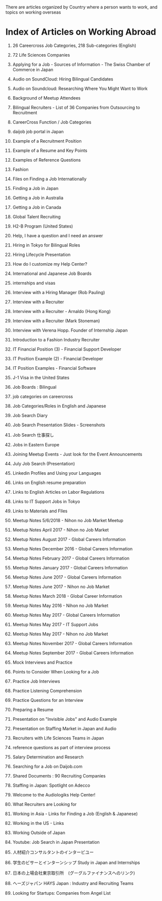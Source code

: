 There are articles organized by Country where a person wants to work, and topics on working overseas


#	Index of Articles on Working Abroad

1. 26 Careercross Job Categories, 218 Sub-categories (English)

2. 72 Life Sciences Companies

3. Applying for a Job - Sources of Information - The Swiss Chamber of Commerce in Japan

4.	Audio on SoundCloud: Hiring Bilingual Candidates

5.	Audio on Soundcloud: Researching Where You Might Want to Work

6.	Background of Meetup Attendees

7.	Bilingual Recruiters - List of 36 Companies from Outsourcing to Recruitment

8.	CareerCross Function / Job Categories

9.	daijob job portal in Japan

10.	Example of a Recruitment Position

11.	Example of a Resume and Key Points

12.	Examples of Reference Questions

13.	Fashion

14.	Files on Finding a Job Internationally

15.	Finding a Job in Japan

16.	Getting a Job in Australia

17.	Getting a Job in Canada

18.	Global Talent Recruiting

19.	H2-B Program (United States)

20.	Help, I have a question and I need an answer

21.	Hiring in Tokyo for Bilingual Roles

22.	Hiring Lifecycle Presentation

23.	How do I customize my Help Center?

24.	International and Japanese Job Boards

25.	internships and visas

26.	Interview with a Hiring Manager (Rob Pauling)

27.	Interview with a Recruiter

28.	Interview with a Recruiter - Arnaldo (Hong Kong)

29.	Interview with a Recruiter (Mark Stoneman)

30.	Interview with Verena Hopp. Founder of Internship Japan

31.	Introduction to a Fashion Industry Recruiter

32.	IT Financial Position (3) - Financial Support Developer

33.	IT Position Example (2) - Financial Developer

34.	IT Position Examples - Financial Software

35.	J-1 Visa in the United States

36.	Job Boards : Bilingual

37.	job categories on careercross

38.	Job Categories/Roles in English and Japanese

39.	Job Search Diary

40.	Job Search Presentation Slides - Screenshots

41.	Job Search 仕事探し

42.	Jobs in Eastern Europe

43.	Joining Meetup Events - Just look for the Event Announcements

44.	July Job Search (Presentation)

45.	Linkedin Profiles and Using your Languages

46.	Links on English resume preparation

47.	Links to English Articles on Labor Regulations

48.	Links to IT Support Jobs in Tokyo

49.	Links to Materials and FIles

50.	Meetup Notes 5/6/2018 - Nihon no Job Market Meetup

51.	Meetup Notes April 2017 - Nihon no Job Market

52.	Meetup Notes August 2017 - Global Careers Information

53.	Meetup Notes December 2016 - Global Careers Information

54.	Meetup Notes February 2017 - Global Careers Information

55.	Meetup Notes January 2017 - Global Careers Information

56.	Meetup Notes June 2017 - Global Careers Information

57.	Meetup Notes June 2017 - Nihon no Job Market

58.	Meetup Notes March 2018 - Global Career Information

59.	Meetup Notes May 2016 - Nihon no Job Market

60.	Meetup Notes May 2017 - Global Careers Information

61.	Meetup Notes May 2017 - IT Support Jobs

62.	Meetup Notes May 2017 - Nihon no Job Market

63.	Meetup Notes November 2017 - Global Careers Information

64.	Meetup Notes September 2017 - Global Careers Information

65.	Mock Interviews and Practice

66.	Points to Consider When Looking for a Job

67.	Practice Job Interviews

68.	Practice Listening Comprehension

69.	Practice Questions for an Interview

70.	Preparing a Resume

71.	Presentation on "Invisible Jobs" and Audio Example

72.	Presentation on Staffing Market in Japan and Audio

73.	Recruiters with Life Sciences Teams in Japan

74.	reference questions as part of interview process

75.	Salary Determination and Research

76.	Searching for a Job on Daijob.com

77.	Shared Documents : 90 Recruiting Companies

78.	Staffing in Japan: Spotlight on Adecco

79.	Welcome to the Audiologiks Help Center!

80.	What Recruiters are Looking for

81.	Working in Asia - Links for Finding a Job (English & Japanese)

82.	Working in the US - Links

83.	Working Outside of Japan

84.	Youtube: Job Search in Japan Presentation

85.	人材紹介コンサルタントのインタービユー

86.	学生のビサーとインターンシップ Study in Japan and Internships

87.	日本の上場会社東京取引所　(グーグルファイナンスへのリンク)

88.	ヘーズジャパン HAYS Japan : Industry and Recruiting Teams

89.	Looking for Startups: Companies from Angel List
